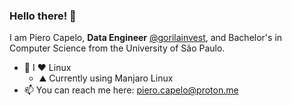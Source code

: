 ### Hello there! 👋

I am Piero Capelo, **Data Engineer** [@gorilainvest](https://github.com/gorilainvest), and Bachelor's in Computer Science from the University of São Paulo.

<!--
**opiero/opiero** is a ✨ _special_ ✨ repository because its `README.md` (this file) appears on your GitHub profile.

Here are some ideas to get you started:

- 🤔 I’m looking for help with ...
- 💬 Ask me about ...
-->
<!--
- 🔭 I’m currently working on a [simpler version of Lisp](https://github.com/opiero/my-very-own-lisp), following this [book](https://buildyourownlisp.com/).
- 🌱 I’m currently re[learning spark](https://pages.databricks.com/rs/094-YMS-629/images/LearningSpark2.0.pdf). -->
- 🐧 I ❤️ Linux
  - ⛰️ Currently using Manjaro Linux
- 📫 You can reach me here: piero.capelo@proton.me
